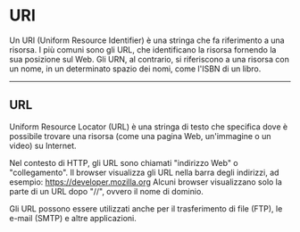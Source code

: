 # URI

Un URI (Uniform Resource Identifier) è una stringa che fa riferimento a una risorsa. I più comuni sono gli URL, che identificano la risorsa fornendo la sua posizione sul Web. Gli URN, al contrario, si riferiscono a una risorsa con un nome, in un determinato spazio dei nomi, come l'ISBN di un libro.

---

## URL

Uniform Resource Locator (URL) è una stringa di testo che specifica dove è possibile trovare una risorsa (come una pagina Web, un'immagine o un video) su Internet.

Nel contesto di HTTP, gli URL sono chiamati "indirizzo Web" o "collegamento". Il browser visualizza gli URL nella barra degli indirizzi, ad esempio: https://developer.mozilla.org Alcuni browser visualizzano solo la parte di un URL dopo "//", ovvero il nome di dominio.

Gli URL possono essere utilizzati anche per il trasferimento di file (FTP), le e-mail (SMTP) e altre applicazioni.